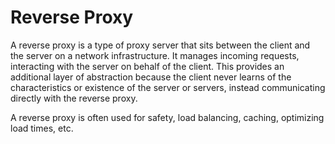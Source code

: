 # Reverse Proxy

A reverse proxy is a type of proxy server that sits between the client and the server on a network infrastructure. It manages incoming requests, interacting with the server on behalf of the client. This provides an additional layer of abstraction because the client never learns of the characteristics or existence of the server or servers, instead communicating directly with the reverse proxy.

A reverse proxy is often used for safety, load balancing, caching, optimizing load times, etc.
